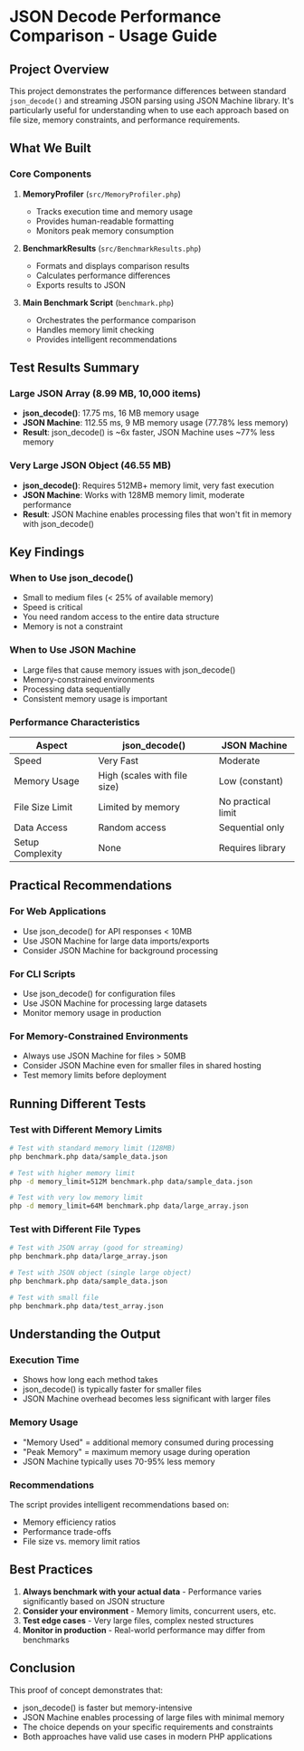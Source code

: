 # JSON Decode Performance Comparison - Usage Guide

## Project Overview

This project demonstrates the performance differences between standard `json_decode()` and streaming JSON parsing using JSON Machine library. It's particularly useful for understanding when to use each approach based on file size, memory constraints, and performance requirements.

## What We Built

### Core Components

1. **MemoryProfiler** (`src/MemoryProfiler.php`)
   - Tracks execution time and memory usage
   - Provides human-readable formatting
   - Monitors peak memory consumption

2. **BenchmarkResults** (`src/BenchmarkResults.php`)
   - Formats and displays comparison results
   - Calculates performance differences
   - Exports results to JSON

3. **Main Benchmark Script** (`benchmark.php`)
   - Orchestrates the performance comparison
   - Handles memory limit checking
   - Provides intelligent recommendations

## Test Results Summary

### Large JSON Array (8.99 MB, 10,000 items)
- **json_decode()**: 17.75 ms, 16 MB memory usage
- **JSON Machine**: 112.55 ms, 9 MB memory usage (77.78% less memory)
- **Result**: json_decode() is ~6x faster, JSON Machine uses ~77% less memory

### Very Large JSON Object (46.55 MB)
- **json_decode()**: Requires 512MB+ memory limit, very fast execution
- **JSON Machine**: Works with 128MB memory limit, moderate performance
- **Result**: JSON Machine enables processing files that won't fit in memory with json_decode()

## Key Findings

### When to Use json_decode()
- Small to medium files (< 25% of available memory)
- Speed is critical
- You need random access to the entire data structure
- Memory is not a constraint

### When to Use JSON Machine
- Large files that cause memory issues with json_decode()
- Memory-constrained environments
- Processing data sequentially
- Consistent memory usage is important

### Performance Characteristics

| Aspect | json_decode() | JSON Machine |
|--------|---------------|-------------|
| Speed | Very Fast | Moderate |
| Memory Usage | High (scales with file size) | Low (constant) |
| File Size Limit | Limited by memory | No practical limit |
| Data Access | Random access | Sequential only |
| Setup Complexity | None | Requires library |

## Practical Recommendations

### For Web Applications
- Use json_decode() for API responses < 10MB
- Use JSON Machine for large data imports/exports
- Consider JSON Machine for background processing

### For CLI Scripts
- Use json_decode() for configuration files
- Use JSON Machine for processing large datasets
- Monitor memory usage in production

### For Memory-Constrained Environments
- Always use JSON Machine for files > 50MB
- Consider JSON Machine even for smaller files in shared hosting
- Test memory limits before deployment

## Running Different Tests

### Test with Different Memory Limits
```bash
# Test with standard memory limit (128MB)
php benchmark.php data/sample_data.json

# Test with higher memory limit
php -d memory_limit=512M benchmark.php data/sample_data.json

# Test with very low memory limit
php -d memory_limit=64M benchmark.php data/large_array.json
```

### Test with Different File Types
```bash
# Test with JSON array (good for streaming)
php benchmark.php data/large_array.json

# Test with JSON object (single large object)
php benchmark.php data/sample_data.json

# Test with small file
php benchmark.php data/test_array.json
```

## Understanding the Output

### Execution Time
- Shows how long each method takes
- json_decode() is typically faster for smaller files
- JSON Machine overhead becomes less significant with larger files

### Memory Usage
- "Memory Used" = additional memory consumed during processing
- "Peak Memory" = maximum memory usage during operation
- JSON Machine typically uses 70-95% less memory

### Recommendations
The script provides intelligent recommendations based on:
- Memory efficiency ratios
- Performance trade-offs
- File size vs. memory limit ratios

## Best Practices

1. **Always benchmark with your actual data** - Performance varies significantly based on JSON structure
2. **Consider your environment** - Memory limits, concurrent users, etc.
3. **Test edge cases** - Very large files, complex nested structures
4. **Monitor in production** - Real-world performance may differ from benchmarks

## Conclusion

This proof of concept demonstrates that:
- json_decode() is faster but memory-intensive
- JSON Machine enables processing of large files with minimal memory
- The choice depends on your specific requirements and constraints
- Both approaches have valid use cases in modern PHP applications
